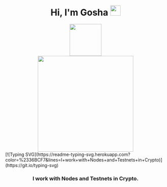 <h1 align="center">Hi, I'm Gosha <img src="https://github.com/blackcater/blackcater/raw/main/images/Hi.gif" height="32"/></h1><div id="header" align="center"> 
<img src="https://media.giphy.com/media/26u6dIwIphLj8h10A/giphy.gif" width="100"/>
</div>
<div id="header" align="center">
  <img src="https://media.giphy.com/media/tJ4hc3gEp7Kjn7vLgy/giphy.gif" width="300"/>
</div>
[![Typing SVG](https://readme-typing-svg.herokuapp.com?color=%2336BCF7&lines=I+work+with+Nodes+and+Testnets+in+Crypto)](https://git.io/typing-svg)
<h3 align="center">I work with Nodes and Testnets in Crypto.</h3>

<!--
**GoshaGrishenko/GoshaGrishenko** is a ✨ _special_ ✨ repository because its `README.md` (this file) appears on your GitHub profile.

Here are some ideas to get you started:

- 🔭 I’m currently working on ...
- 🌱 I’m currently learning ...
- 👯 I’m looking to collaborate on ...
- 🤔 I’m looking for help with ...
- 💬 Ask me about ...
- 📫 How to reach me: ...
- 😄 Pronouns: ...
- ⚡ Fun fact: ...
-->
